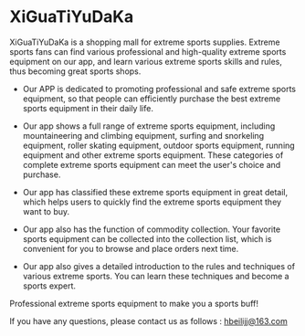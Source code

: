 # XiGuaTiYuDaKa

XiGuaTiYuDaKa is a shopping mall for extreme sports supplies. Extreme sports fans can find various professional and high-quality extreme sports equipment on our app, and learn various extreme sports skills and rules, thus becoming great sports shops.

- Our APP is dedicated to promoting professional and safe extreme sports equipment, so that people can efficiently purchase the best extreme sports equipment in their daily life.

- Our app shows a full range of extreme sports equipment, including mountaineering and climbing equipment, surfing and snorkeling equipment, roller skating equipment, outdoor sports equipment, running equipment and other extreme sports equipment. These categories of complete extreme sports equipment can meet the user's choice and purchase.

- Our app has classified these extreme sports equipment in great detail, which helps users to quickly find the extreme sports equipment they want to buy.

- Our app also has the function of commodity collection. Your favorite sports equipment can be collected into the collection list, which is convenient for you to browse and place orders next time.

- Our app also gives a detailed introduction to the rules and techniques of various extreme sports. You can learn these techniques and become a sports expert.

Professional extreme sports equipment to make you a sports buff!

If you have any questions, please contact us as follows : hbeilijj@163.com
